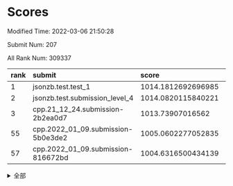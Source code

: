 # Scores

Modified Time: 2022-03-06 21:50:28

Submit Num: 207

All Rank Num: 309337

| rank |               submit               |       score        |       sigma        | pk_num |
| :--- | :--------------------------------- | :----------------- | :----------------- | :----- |
| 1    | jsonzb.test.test_1                 | 1014.1812692696985 | 0.8588839543382362 | 5974   |
| 2    | jsonzb.test.submission_level_4     | 1014.0820115840221 | 0.8233197714431464 | 5978   |
| 3    | cpp.21_12_24.submission-2b2ea0d7   | 1013.73907016562   | 0.811132186297484  | 5978   |
| 55   | cpp.2022_01_09.submission-5b0e3de2 | 1005.0602277052835 | 0.7161482691995321 | 5980   |
| 57   | cpp.2022_01_09.submission-816672bd | 1004.6316500434139 | 0.7018943423732757 | 5980   |


<details>
<summary>全部</summary>

| rank |                 submit                 |       score        |       sigma        | pk_num |
| :--- | :------------------------------------- | :----------------- | :----------------- | :----- |
| 1    | jsonzb.test.test_1                     | 1014.1812692696985 | 0.8588839543382362 | 5974   |
| 2    | jsonzb.test.submission_level_4         | 1014.0820115840221 | 0.8233197714431464 | 5978   |
| 3    | cpp.21_12_24.submission-2b2ea0d7       | 1013.73907016562   | 0.811132186297484  | 5978   |
| 4    | gobigger.level_3.submission_level_3_45 | 1011.5379701700451 | 0.7819135978055499 | 5980   |
| 5    | gobigger.level_3.submission_level_3_31 | 1011.498981412486  | 0.7549613998763175 | 5985   |
| 6    | gobigger.level_3.submission_level_3_32 | 1010.9404778524979 | 0.7788165674387141 | 5972   |
| 7    | gobigger.level_3.submission_level_3_44 | 1010.8977607138556 | 0.7705974331987192 | 5976   |
| 8    | gobigger.level_3.submission_level_3_46 | 1010.8715093752813 | 0.7842463361327798 | 5979   |
| 9    | gobigger.level_3.submission_level_3_4  | 1010.8304108452764 | 0.7922893604960682 | 5975   |
| 10   | gobigger.level_3.submission_level_3_22 | 1010.8151803317489 | 0.7584745346391686 | 5975   |
| 11   | gobigger.level_3.submission_level_3_25 | 1010.6337962210723 | 0.7691296259519516 | 5977   |
| 12   | gobigger.level_3.submission_level_3_20 | 1010.6006955321308 | 0.7787970975933918 | 5981   |
| 13   | gobigger.level_3.submission_level_3_35 | 1010.4487183266768 | 0.744362774553383  | 5983   |
| 14   | gobigger.level_3.submission_level_3_23 | 1010.4003467163824 | 0.7834102817177119 | 5976   |
| 15   | gobigger.level_3.submission_level_3_9  | 1010.3904519642286 | 0.7711768953567453 | 5976   |
| 16   | gobigger.level_3.submission_level_3_38 | 1010.3448106516561 | 0.7612711487715436 | 5975   |
| 17   | gobigger.level_3.submission_level_3_0  | 1010.2057717120134 | 0.7561675324172241 | 5971   |
| 18   | gobigger.level_3.submission_level_3_21 | 1010.157547835017  | 0.7594332968598428 | 5975   |
| 19   | gobigger.level_3.submission_level_3_8  | 1010.132070412714  | 0.7427673606848406 | 5974   |
| 20   | gobigger.level_3.submission_level_3_28 | 1010.0953291459846 | 0.780751937595618  | 5982   |
| 21   | gobigger.level_3.submission_level_3_27 | 1009.982322947421  | 0.7585259922523289 | 5974   |
| 22   | gobigger.level_3.submission_level_3_2  | 1009.9694100532513 | 0.7456269021603522 | 5977   |
| 23   | gobigger.level_3.submission_level_3_17 | 1009.945686006738  | 0.7648915857248925 | 5979   |
| 24   | gobigger.level_3.submission_level_3_12 | 1009.8829045733428 | 0.7500636201137368 | 5979   |
| 25   | gobigger.level_3.submission_level_3_14 | 1009.8623286276023 | 0.7424258740606698 | 5978   |
| 26   | gobigger.level_3.submission_level_3_47 | 1009.7030077302567 | 0.7515915231203414 | 5972   |
| 27   | gobigger.level_3.submission_level_3_29 | 1009.6798065888179 | 0.7587361646167838 | 5982   |
| 28   | gobigger.level_3.submission_level_3_26 | 1009.6362526377917 | 0.7528099583914448 | 5981   |
| 29   | gobigger.level_3.submission_level_3_34 | 1009.6169009959359 | 0.7442188380104002 | 5976   |
| 30   | gobigger.level_3.submission_level_3_36 | 1009.6130875739303 | 0.7464981112584674 | 5979   |
| 31   | gobigger.level_3.submission_level_3_18 | 1009.6075430368336 | 0.7469715774504742 | 5977   |
| 32   | gobigger.level_3.submission_level_3_41 | 1009.5807448564811 | 0.7517860323549526 | 5977   |
| 33   | gobigger.level_3.submission_level_3_43 | 1009.5665746121841 | 0.756176944470352  | 5977   |
| 34   | gobigger.level_3.submission_level_3_11 | 1009.499324801436  | 0.7506035695911246 | 5976   |
| 35   | gobigger.level_3.submission_level_3_16 | 1009.4102164770874 | 0.7888192513190906 | 5982   |
| 36   | gobigger.level_3.submission_level_3_30 | 1009.4009079491508 | 0.7542930638099158 | 5978   |
| 37   | gobigger.level_3.submission_level_3_42 | 1009.3986574629149 | 0.7580307620302476 | 5975   |
| 38   | gobigger.level_3.submission_level_3_40 | 1009.355642435624  | 0.7483380004887106 | 5975   |
| 39   | gobigger.level_3.submission_level_3_48 | 1009.3243170084977 | 0.7522744765931404 | 5979   |
| 40   | gobigger.level_3.submission_level_3_6  | 1009.2695053390295 | 0.758675597235311  | 5980   |
| 41   | gobigger.level_3.submission_level_3_15 | 1009.2480439014673 | 0.7491526574562497 | 5974   |
| 42   | gobigger.level_3.submission_level_3_19 | 1009.1907160475082 | 0.7548400426426365 | 5979   |
| 43   | gobigger.level_3.submission_level_3_5  | 1009.0956065150202 | 0.7325435739913903 | 5977   |
| 44   | gobigger.level_3.submission_level_3_37 | 1009.010389708964  | 0.7368953568222832 | 5975   |
| 45   | gobigger.level_3.submission_level_3_10 | 1008.9977339306071 | 0.7564484416054257 | 5970   |
| 46   | gobigger.level_3.submission_level_3_1  | 1008.9705970044527 | 0.750677649061617  | 5974   |
| 47   | gobigger.level_3.submission_level_3_49 | 1008.903499506068  | 0.7519823218547127 | 5977   |
| 48   | gobigger.level_3.submission_level_3_33 | 1008.7604702933587 | 0.760484524742349  | 5979   |
| 49   | gobigger.level_3.submission_level_3_39 | 1008.746976706443  | 0.7498533521437009 | 5979   |
| 50   | gobigger.level_3.submission_level_3_13 | 1008.7159705036404 | 0.7552392780471587 | 5976   |
| 51   | gobigger.level_3.submission_level_3_24 | 1008.638685666581  | 0.7398155190076721 | 5979   |
| 52   | gobigger.level_3.submission_level_3_7  | 1008.528536960165  | 0.7433630611358263 | 5979   |
| 53   | gobigger.level_3.submission_level_3_3  | 1007.547259219887  | 0.7400123428809096 | 5975   |
| 54   | gobigger.level_1.submission_level_1_4  | 1005.1177750173468 | 0.7366828594948958 | 5973   |
| 55   | cpp.2022_01_09.submission-5b0e3de2     | 1005.0602277052835 | 0.7161482691995321 | 5980   |
| 56   | gobigger.level_1.submission_level_1_36 | 1004.8437289181314 | 0.7272544216557804 | 5979   |
| 57   | cpp.2022_01_09.submission-816672bd     | 1004.6316500434139 | 0.7018943423732757 | 5980   |
| 58   | gobigger.level_1.submission_level_1_46 | 1004.5523959518799 | 0.7128013073369274 | 5975   |
| 59   | gobigger.level_1.submission_level_1_9  | 1004.4902659889225 | 0.7114115297065745 | 5974   |
| 60   | gobigger.level_1.submission_level_1_12 | 1004.4173041744209 | 0.7237832884762277 | 5977   |
| 61   | gobigger.level_1.submission_level_1_37 | 1004.3591031961936 | 0.7128809044247255 | 5979   |
| 62   | gobigger.level_1.submission_level_1_24 | 1004.3556470452401 | 0.7127425470128388 | 5984   |
| 63   | gobigger.level_1.submission_level_1_41 | 1004.3153072934243 | 0.7199029838005302 | 5975   |
| 64   | gobigger.level_1.submission_level_1_10 | 1004.1026473159118 | 0.7155580356326237 | 5983   |
| 65   | gobigger.level_1.submission_level_1_2  | 1004.0847400053781 | 0.7238312209052672 | 5981   |
| 66   | gobigger.level_1.submission_level_1_34 | 1004.0110614845394 | 0.7264025184613268 | 5981   |
| 67   | gobigger.level_1.submission_level_1_43 | 1003.9440989351908 | 0.7241985296985255 | 5975   |
| 68   | gobigger.level_1.submission_level_1_3  | 1003.9426571974643 | 0.7142894745933606 | 5979   |
| 69   | gobigger.level_1.submission_level_1_48 | 1003.8511870121015 | 0.7222597143174259 | 5974   |
| 70   | gobigger.level_1.submission_level_1_27 | 1003.8003557010136 | 0.7204236955138736 | 5976   |
| 71   | gobigger.level_1.submission_level_1_35 | 1003.6467215484657 | 0.7183371623234482 | 5977   |
| 72   | gobigger.level_1.submission_level_1_49 | 1003.6366319842183 | 0.7105156041035062 | 5978   |
| 73   | gobigger.level_1.submission_level_1_20 | 1003.5129672927512 | 0.709392096052489  | 5978   |
| 74   | gobigger.level_1.submission_level_1_32 | 1003.495544244453  | 0.715392499039642  | 5975   |
| 75   | gobigger.level_1.submission_level_1_16 | 1003.4732281108901 | 0.7104344719189613 | 5976   |
| 76   | gobigger.level_1.submission_level_1_38 | 1003.4444977617313 | 0.7187969580775313 | 5979   |
| 77   | gobigger.level_1.submission_level_1_6  | 1003.4333405162008 | 0.7218224156613351 | 5979   |
| 78   | gobigger.level_1.submission_level_1_19 | 1003.3987625330295 | 0.7122714788600685 | 5985   |
| 79   | gobigger.level_1.submission_level_1_25 | 1003.3825478547362 | 0.7257364847347921 | 5972   |
| 80   | gobigger.level_1.submission_level_1_28 | 1003.317282341346  | 0.7016616198050547 | 5977   |
| 81   | gobigger.level_1.submission_level_1_0  | 1003.2529620459695 | 0.7208476836163455 | 5983   |
| 82   | gobigger.level_1.submission_level_1_47 | 1003.232348068903  | 0.7174571582099885 | 5976   |
| 83   | gobigger.level_1.submission_level_1_14 | 1003.1868382971716 | 0.7150124064647743 | 5977   |
| 84   | gobigger.level_1.submission_level_1_7  | 1003.1201928851848 | 0.7198087450008007 | 5979   |
| 85   | gobigger.level_1.submission_level_1_39 | 1003.1188521613834 | 0.7036607345134633 | 5980   |
| 86   | gobigger.level_1.submission_level_1_5  | 1003.0968753393776 | 0.7122222233826252 | 5984   |
| 87   | gobigger.level_1.submission_level_1_8  | 1003.096261929381  | 0.7273331558003192 | 5981   |
| 88   | gobigger.level_1.submission_level_1_15 | 1003.0947297163823 | 0.7108573511659367 | 5979   |
| 89   | gobigger.level_1.submission_level_1_44 | 1003.0713285449733 | 0.7192351172632473 | 5974   |
| 90   | gobigger.level_1.submission_level_1_45 | 1003.0505647860488 | 0.7103652387607885 | 5976   |
| 91   | gobigger.level_1.submission_level_1_18 | 1003.0179547904792 | 0.719512091035161  | 5979   |
| 92   | gobigger.level_1.submission_level_1_21 | 1002.9306874385896 | 0.7286363958058304 | 5977   |
| 93   | gobigger.level_1.submission_level_1_1  | 1002.840905190248  | 0.7151163302128649 | 5977   |
| 94   | gobigger.level_1.submission_level_1_13 | 1002.8260202637819 | 0.7182176941793581 | 5975   |
| 95   | gobigger.level_1.submission_level_1_30 | 1002.7714965875088 | 0.7188862835262869 | 5984   |
| 96   | gobigger.level_1.submission_level_1_11 | 1002.7279121252938 | 0.7173291647699785 | 5974   |
| 97   | gobigger.level_1.submission_level_1_23 | 1002.69062171487   | 0.7133626067514296 | 5975   |
| 98   | gobigger.level_1.submission_level_1_33 | 1002.5315223924594 | 0.7152349384998042 | 5978   |
| 99   | gobigger.level_1.submission_level_1_31 | 1002.5017931964993 | 0.7166321465397404 | 5983   |
| 100  | gobigger.level_1.submission_level_1_17 | 1002.4930473299157 | 0.7103509953301521 | 5973   |
| 101  | gobigger.level_1.submission_level_1_22 | 1002.197739123942  | 0.7107908024050316 | 5975   |
| 102  | gobigger.level_1.submission_level_1_29 | 1001.9956020791151 | 0.7050773405479357 | 5981   |
| 103  | gobigger.level_1.submission_level_1_42 | 1001.9866787207484 | 0.7097725266226177 | 5979   |
| 104  | gobigger.level_1.submission_level_1_40 | 1001.8968626843244 | 0.7307941056600296 | 5971   |
| 105  | gobigger.level_1.submission_level_1_26 | 1001.6506003728794 | 0.7221198217107795 | 5980   |
| 106  | gobigger.random.submission_random_25   | 997.059088463858   | 0.7101316089776895 | 5978   |
| 107  | gobigger.random.submission_random_1    | 996.984723877134   | 0.6989389984427081 | 5971   |
| 108  | gobigger.random.submission_random_28   | 996.9764757640402  | 0.6977368086950072 | 5980   |
| 109  | gobigger.random.submission_random_44   | 996.9616458838759  | 0.7021260255909115 | 5979   |
| 110  | gobigger.random.submission_random_40   | 996.9126978266447  | 0.7102498622905606 | 5977   |
| 111  | gobigger.random.submission_random_42   | 996.7573510443117  | 0.709498607778309  | 5974   |
| 112  | gobigger.random.submission_random_24   | 996.6909961984758  | 0.6973666763156418 | 5977   |
| 113  | gobigger.random.submission_random_49   | 996.6686687199856  | 0.7042796940733929 | 5974   |
| 114  | gobigger.random.submission_random_13   | 996.6602590087234  | 0.7077705950184723 | 5974   |
| 115  | gobigger.random.submission_random_38   | 996.5790660762461  | 0.7011389765410555 | 5978   |
| 116  | gobigger.random.submission_random_26   | 996.4909472988853  | 0.69726817710066   | 5981   |
| 117  | gobigger.random.submission_random_36   | 996.469772144682   | 0.694120629487069  | 5975   |
| 118  | gobigger.random.submission_random_6    | 996.4646831023002  | 0.7234223957044349 | 5977   |
| 119  | gobigger.random.submission_random_34   | 996.4148234008039  | 0.7088914210459099 | 5977   |
| 120  | gobigger.random.submission_random_3    | 996.3618071436531  | 0.707351728068143  | 5977   |
| 121  | gobigger.random.submission_random_10   | 996.3398638650312  | 0.7202124752344552 | 5979   |
| 122  | gobigger.random.submission_random_4    | 996.3278752473905  | 0.7078053102812372 | 5980   |
| 123  | gobigger.random.submission_random_43   | 996.273609737753   | 0.7163896267351524 | 5977   |
| 124  | gobigger.random.submission_random_23   | 996.1440006121394  | 0.702129915201024  | 5975   |
| 125  | gobigger.random.submission_random_20   | 996.1425539200708  | 0.7027409000160774 | 5977   |
| 126  | gobigger.random.submission_random_9    | 996.084534268208   | 0.707861348746894  | 5980   |
| 127  | gobigger.random.submission_random_39   | 996.0474031756213  | 0.712242056210745  | 5975   |
| 128  | gobigger.random.submission_random_33   | 996.0177215977978  | 0.7026224662089758 | 5980   |
| 129  | gobigger.random.submission_random_15   | 995.9715416224915  | 0.7077977512591603 | 5973   |
| 130  | gobigger.random.submission_random_19   | 995.9648694541594  | 0.7139397548738092 | 5980   |
| 131  | gobigger.random.submission_random_37   | 995.8291931150927  | 0.7225344222874893 | 5978   |
| 132  | gobigger.random.submission_random_41   | 995.8169859277994  | 0.7121823931443904 | 5980   |
| 133  | gobigger.random.submission_random_32   | 995.7895674565841  | 0.7346629943197589 | 5977   |
| 134  | gobigger.random.submission_random_27   | 995.7825524839761  | 0.7165455461359795 | 5984   |
| 135  | gobigger.random.submission_random_14   | 995.778427411426   | 0.718311987359446  | 5972   |
| 136  | gobigger.random.submission_random_46   | 995.7701761214427  | 0.7036867006034813 | 5980   |
| 137  | gobigger.random.submission_random_16   | 995.7026914120581  | 0.7070431633235005 | 5982   |
| 138  | gobigger.random.submission_random_47   | 995.6999204149863  | 0.7171655031387316 | 5979   |
| 139  | gobigger.random.submission_random_35   | 995.6538532189622  | 0.7198727898675307 | 5971   |
| 140  | gobigger.random.submission_random_7    | 995.650358273558   | 0.7194875787882752 | 5978   |
| 141  | gobigger.random.submission_random_48   | 995.6305880380294  | 0.7052331212693044 | 5979   |
| 142  | gobigger.random.submission_random_0    | 995.6064098505362  | 0.7096861223831099 | 5975   |
| 143  | gobigger.random.submission_random_21   | 995.6017555306354  | 0.7090317009934155 | 5983   |
| 144  | gobigger.random.submission_random_45   | 995.3470639970029  | 0.7129169105985707 | 5974   |
| 145  | gobigger.random.submission_random_12   | 995.3311119069002  | 0.6978174871292664 | 5979   |
| 146  | gobigger.random.submission_random_11   | 995.2965348059664  | 0.7109140870926018 | 5975   |
| 147  | gobigger.random.submission_random_8    | 995.2588581866273  | 0.7182897706499913 | 5978   |
| 148  | gobigger.random.submission_random_2    | 995.2306332523667  | 0.7215246282678206 | 5976   |
| 149  | gobigger.random.submission_random_22   | 995.190438949478   | 0.7148065791820312 | 5980   |
| 150  | gobigger.random.submission_random_18   | 995.1113550409214  | 0.7106634576235692 | 5976   |
| 151  | gobigger.random.submission_random_29   | 994.9063039076327  | 0.7209960327123222 | 5976   |
| 152  | gobigger.random.submission_random_31   | 994.8580180082317  | 0.7189405523962392 | 5979   |
| 153  | gobigger.level_2.submission_level_2_24 | 994.8148702696013  | 0.7263150313027443 | 5974   |
| 154  | gobigger.random.submission_random_30   | 994.7581418564863  | 0.7286994739525101 | 5981   |
| 155  | gobigger.random.submission_random_5    | 994.457023151007   | 0.7245123996538823 | 5979   |
| 156  | gobigger.level_2.submission_level_2_41 | 994.3348701420815  | 0.7218272699833321 | 5979   |
| 157  | gobigger.random.submission_random_17   | 994.1318137667869  | 0.7153828799912424 | 5978   |
| 158  | gobigger.level_2.submission_level_2_9  | 993.9267179716768  | 0.7442019060314802 | 5977   |
| 159  | gobigger.level_2.submission_level_2_13 | 993.7973873640165  | 0.741454476652912  | 5984   |
| 160  | gobigger.level_2.submission_level_2_14 | 993.591411880656   | 0.7607152973657741 | 5973   |
| 161  | gobigger.level_2.submission_level_2_34 | 993.4506297096852  | 0.7343482389107945 | 5981   |
| 162  | gobigger.level_2.submission_level_2_47 | 993.3078050625842  | 0.7326113672280684 | 5978   |
| 163  | gobigger.level_2.submission_level_2_19 | 993.1656101288582  | 0.7310447265231433 | 5976   |
| 164  | gobigger.level_2.submission_level_2_6  | 993.1003557318701  | 0.7228112010574397 | 5984   |
| 165  | gobigger.level_2.submission_level_2_22 | 993.0833863156138  | 0.7462807514363489 | 5975   |
| 166  | gobigger.level_2.submission_level_2_7  | 993.0675959660456  | 0.7352722682131931 | 5976   |
| 167  | gobigger.level_2.submission_level_2_3  | 993.0563930101254  | 0.7283516301397943 | 5978   |
| 168  | gobigger.level_2.submission_level_2_44 | 993.0324131397837  | 0.7332611301257311 | 5974   |
| 169  | gobigger.level_2.submission_level_2_30 | 992.972525103511   | 0.7413887419046025 | 5978   |
| 170  | gobigger.level_2.submission_level_2_23 | 992.8711078496214  | 0.7509438040125946 | 5980   |
| 171  | gobigger.level_2.submission_level_2_12 | 992.8707931349945  | 0.7269476523604573 | 5976   |
| 172  | gobigger.level_2.submission_level_2_46 | 992.7902680138003  | 0.748422994691359  | 5973   |
| 173  | gobigger.level_2.submission_level_2_27 | 992.7017132543062  | 0.7283875495955979 | 5981   |
| 174  | gobigger.level_2.submission_level_2_20 | 992.6473295670555  | 0.7457865915804337 | 5977   |
| 175  | gobigger.level_2.submission_level_2_25 | 992.6048309580017  | 0.7415363369225053 | 5981   |
| 176  | gobigger.level_2.submission_level_2_4  | 992.5897829329055  | 0.7329697016721006 | 5976   |
| 177  | gobigger.level_2.submission_level_2_10 | 992.5500501990495  | 0.7331162898136441 | 5974   |
| 178  | gobigger.level_2.submission_level_2_1  | 992.5392434215114  | 0.7424573438272566 | 5977   |
| 179  | gobigger.level_2.submission_level_2_49 | 992.4965724072049  | 0.7341605318858128 | 5977   |
| 180  | gobigger.level_2.submission_level_2_2  | 992.3987133121641  | 0.7294922546327164 | 5977   |
| 181  | gobigger.level_2.submission_level_2_39 | 992.2307615652725  | 0.7502749061732735 | 5975   |
| 182  | gobigger.level_2.submission_level_2_0  | 992.2192069120163  | 0.7579253210225673 | 5982   |
| 183  | gobigger.level_2.submission_level_2_40 | 992.0303458442313  | 0.7412245554899086 | 5982   |
| 184  | gobigger.level_2.submission_level_2_42 | 992.0165923083549  | 0.7378575560479927 | 5976   |
| 185  | gobigger.level_2.submission_level_2_38 | 992.0022323593893  | 0.7533438540292717 | 5979   |
| 186  | gobigger.level_2.submission_level_2_8  | 991.9350228065607  | 0.7364915800633222 | 5976   |
| 187  | gobigger.level_2.submission_level_2_21 | 991.776644343954   | 0.7483981278116226 | 5974   |
| 188  | gobigger.level_2.submission_level_2_32 | 991.7661031535464  | 0.7639388665460628 | 5975   |
| 189  | gobigger.level_2.submission_level_2_29 | 991.7150349268193  | 0.7419704912605251 | 5977   |
| 190  | gobigger.level_2.submission_level_2_37 | 991.6620552696317  | 0.7496909674880377 | 5979   |
| 191  | gobigger.level_2.submission_level_2_43 | 991.564616938986   | 0.7440273526295107 | 5978   |
| 192  | gobigger.level_2.submission_level_2_33 | 991.5537093336367  | 0.7297132227969917 | 5980   |
| 193  | gobigger.level_2.submission_level_2_45 | 991.5248530679011  | 0.7369460338153667 | 5972   |
| 194  | gobigger.level_2.submission_level_2_11 | 991.4379006482453  | 0.7477741707123023 | 5975   |
| 195  | gobigger.level_2.submission_level_2_31 | 991.3443365461798  | 0.7614394523775528 | 5973   |
| 196  | gobigger.level_2.submission_level_2_36 | 991.2550537083034  | 0.7374746363350961 | 5979   |
| 197  | gobigger.level_2.submission_level_2_16 | 991.2266006696221  | 0.7463220135122437 | 5976   |
| 198  | gobigger.level_2.submission_level_2_5  | 991.1133395979739  | 0.760371518988107  | 5976   |
| 199  | gobigger.level_2.submission_level_2_18 | 991.0853286673216  | 0.7671958751976623 | 5980   |
| 200  | gobigger.level_2.submission_level_2_26 | 991.0448103370039  | 0.7455016719056495 | 5982   |
| 201  | gobigger.level_2.submission_level_2_17 | 990.9872179365     | 0.73127347505136   | 5979   |
| 202  | gobigger.level_2.submission_level_2_15 | 990.8111632230174  | 0.7661819130247611 | 5981   |
| 203  | gobigger.level_2.submission_level_2_35 | 990.7507558053837  | 0.751705037927714  | 5980   |
| 204  | gobigger.level_2.submission_level_2_48 | 990.4073029812015  | 0.759565409042618  | 5977   |
| 205  | gobigger.level_2.submission_level_2_28 | 989.1926027873982  | 0.7690322277864053 | 5980   |
| 206  | gobigger.none.submission_none_1        | 977.9304072043225  | 1.3781820619515852 | 5982   |
| 207  | gobigger.none.submission_none_0        | 976.0953372814917  | 1.477534494773109  | 5977   |

</details>